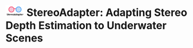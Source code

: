 # <img src="./assets/stereoadapter_logo.png" alt="logo" width="50"/> StereoAdapter: Adapting Stereo Depth Estimation to Underwater Scenes
